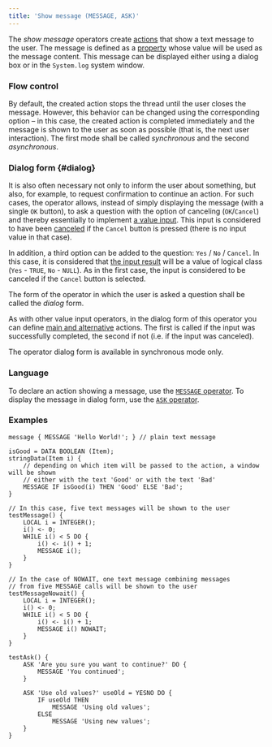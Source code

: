 ```yaml
---
title: 'Show message (MESSAGE, ASK)'
---
```


The *show message* operators create [actions](Actions.md) that show a text message to the user. The message is defined as a [property](Properties.md) whose value will be used as the message content. This message can be displayed either using a dialog box or in the `System.log` system window.

### Flow control

By default, the created action stops the thread until the user closes the message. However, this behavior can be changed using the corresponding option – in this case, the created action is completed immediately and the message is shown to the user as soon as possible (that is, the next user interaction). The first mode shall be called *synchronous* and the second *asynchronous*.

### Dialog form {#dialog}

It is also often necessary not only to inform the user about something, but also, for example, to request confirmation to continue an action. For such cases, the operator allows, instead of simply displaying the message (with a single `OK` button), to ask a question with the option of canceling (`OK`/`Cancel`) and thereby essentially to implement [a value input](Value_input.md). This input is considered to have been [canceled](Value_input.md#result) if the `Cancel` button is pressed (there is no input value in that case).

In addition, a third option can be added to the question: `Yes` / `No` / `Cancel`. In this case, it is considered that [the input result](Value_input.md#result) will be a value of logical class (`Yes` - `TRUE`, `No` - `NULL`). As in the first case, the input is considered to be canceled if the `Cancel` button is selected.

The form of the operator in which the user is asked a question shall be called the *dialog* form. 

As with other value input operators, in the dialog form of this operator you can define [main and alternative](Value_input.md#result) actions. The first is called if the input was successfully completed, the second if not (i.e. if the input was canceled).

The operator dialog form is available in synchronous mode only.

### Language

To declare an action showing a message, use the [`MESSAGE` operator](MESSAGE_operator.md). To display the message in dialog form, use the [`ASK` operator](ASK_operator.md).

### Examples

```lsf
message { MESSAGE 'Hello World!'; } // plain text message

isGood = DATA BOOLEAN (Item);
stringData(Item i) {
    // depending on which item will be passed to the action, a window will be shown 
    // either with the text 'Good' or with the text 'Bad'
    MESSAGE IF isGood(i) THEN 'Good' ELSE 'Bad';   
}

// In this case, five text messages will be shown to the user
testMessage() { 
    LOCAL i = INTEGER();
    i() <- 0;
    WHILE i() < 5 DO {
        i() <- i() + 1;
        MESSAGE i();
    }
}

// In the case of NOWAIT, one text message combining messages  
// from five MESSAGE calls will be shown to the user
testMessageNowait() {              
    LOCAL i = INTEGER();
    i() <- 0;
    WHILE i() < 5 DO {
        i() <- i() + 1;
        MESSAGE i() NOWAIT;
    }
}
```

  
```lsf
testAsk() {
    ASK 'Are you sure you want to continue?' DO {
        MESSAGE 'You continued';
    }

    ASK 'Use old values?' useOld = YESNO DO {
        IF useOld THEN
            MESSAGE 'Using old values';
        ELSE
            MESSAGE 'Using new values';
    }
}
```
